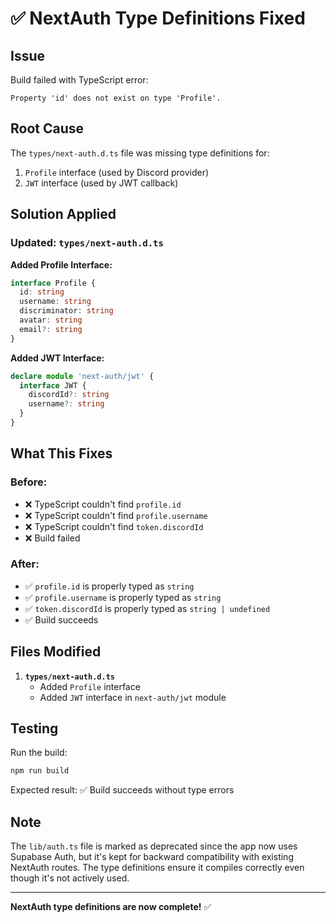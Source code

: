 # ✅ NextAuth Type Definitions Fixed

## Issue
Build failed with TypeScript error:
```
Property 'id' does not exist on type 'Profile'.
```

## Root Cause
The `types/next-auth.d.ts` file was missing type definitions for:
1. `Profile` interface (used by Discord provider)
2. `JWT` interface (used by JWT callback)

## Solution Applied

### Updated: `types/next-auth.d.ts`

**Added Profile Interface:**
```typescript
interface Profile {
  id: string
  username: string
  discriminator: string
  avatar: string
  email?: string
}
```

**Added JWT Interface:**
```typescript
declare module 'next-auth/jwt' {
  interface JWT {
    discordId?: string
    username?: string
  }
}
```

## What This Fixes

### Before:
- ❌ TypeScript couldn't find `profile.id`
- ❌ TypeScript couldn't find `profile.username`
- ❌ TypeScript couldn't find `token.discordId`
- ❌ Build failed

### After:
- ✅ `profile.id` is properly typed as `string`
- ✅ `profile.username` is properly typed as `string`
- ✅ `token.discordId` is properly typed as `string | undefined`
- ✅ Build succeeds

## Files Modified

1. **`types/next-auth.d.ts`**
   - Added `Profile` interface
   - Added `JWT` interface in `next-auth/jwt` module

## Testing

Run the build:
```bash
npm run build
```

Expected result: ✅ Build succeeds without type errors

## Note

The `lib/auth.ts` file is marked as deprecated since the app now uses Supabase Auth, but it's kept for backward compatibility with existing NextAuth routes. The type definitions ensure it compiles correctly even though it's not actively used.

---

**NextAuth type definitions are now complete!** ✅

